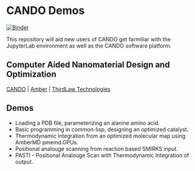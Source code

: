 # CANDO Demos

[![Binder][binder-badge]][binder]

This repository will aid new users of CANDO get farmiliar with the JupyterLab 
environment as well as the CANDO software platform.

## Computer Aided Nanomaterial Design and Optimization

[CANDO][] | [Amber][] | [ThirdLaw Technologies][TLT]

## Demos
- Loading a PDB file, parameterizing an alanine amino acid.
- Basic programming in common-lisp, designing an optimized catalyst.
- Thermodynamic integration from an optimized molecular map using AmberMD pmemd.GPUs.
- Positional analouge scanning from reaction based SMIRKS input.
- PASTI - Positional Analouge Scan with Thermodynamic Integration of output.


[Amber]: https://ambermd.org/
[CANDO]: https://hub.docker.com/r/thirdlaw/cando
[binder]: https://mybinder.org/v2/gh/cando-developers/cando-demos/master?urlpath=lab
[binder-badge]: https://mybinder.org/badge_logo.svg
[TLT]: https://www.thirdlaw.tech/
